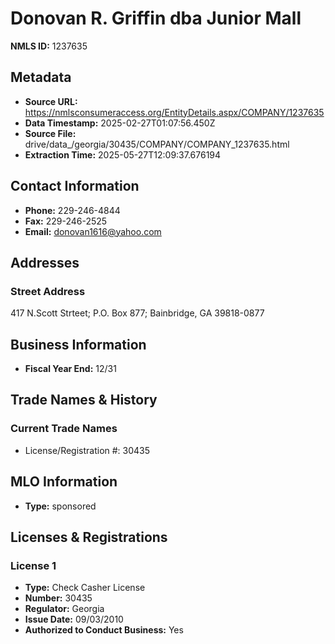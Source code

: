 # Donovan R. Griffin dba Junior Mall

**NMLS ID:** 1237635

## Metadata
- **Source URL:** https://nmlsconsumeraccess.org/EntityDetails.aspx/COMPANY/1237635
- **Data Timestamp:** 2025-02-27T01:07:56.450Z
- **Source File:** drive/data_/georgia/30435/COMPANY/COMPANY_1237635.html
- **Extraction Time:** 2025-05-27T12:09:37.676194

## Contact Information
- **Phone:** 229-246-4844
- **Fax:** 229-246-2525
- **Email:** donovan1616@yahoo.com

## Addresses
### Street Address
417 N.Scott Strteet; P.O. Box 877; Bainbridge, GA 39818-0877

## Business Information
- **Fiscal Year End:** 12/31

## Trade Names & History
### Current Trade Names
- License/Registration #: 30435

## MLO Information
- **Type:** sponsored

## Licenses & Registrations

### License 1
- **Type:** Check Casher License
- **Number:** 30435
- **Regulator:** Georgia
- **Issue Date:** 09/03/2010
- **Authorized to Conduct Business:** Yes
